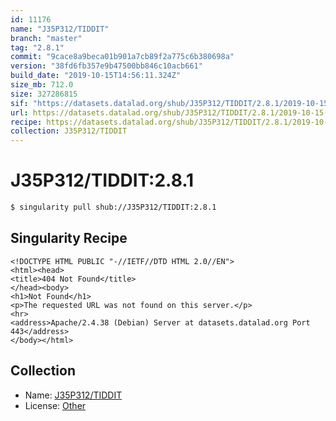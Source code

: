 ```yaml
---
id: 11176
name: "J35P312/TIDDIT"
branch: "master"
tag: "2.8.1"
commit: "9cace8a9beca01b901a7cb89f2a775c6b380698a"
version: "38fd6fb357e9b47500bb846c10acb661"
build_date: "2019-10-15T14:56:11.324Z"
size_mb: 712.0
size: 327286815
sif: "https://datasets.datalad.org/shub/J35P312/TIDDIT/2.8.1/2019-10-15-9cace8a9-38fd6fb3/38fd6fb357e9b47500bb846c10acb661.sif"
url: https://datasets.datalad.org/shub/J35P312/TIDDIT/2.8.1/2019-10-15-9cace8a9-38fd6fb3/
recipe: https://datasets.datalad.org/shub/J35P312/TIDDIT/2.8.1/2019-10-15-9cace8a9-38fd6fb3/Singularity
collection: J35P312/TIDDIT
---
```


# J35P312/TIDDIT:2.8.1

```bash
$ singularity pull shub://J35P312/TIDDIT:2.8.1
```

## Singularity Recipe

```singularity
<!DOCTYPE HTML PUBLIC "-//IETF//DTD HTML 2.0//EN">
<html><head>
<title>404 Not Found</title>
</head><body>
<h1>Not Found</h1>
<p>The requested URL was not found on this server.</p>
<hr>
<address>Apache/2.4.38 (Debian) Server at datasets.datalad.org Port 443</address>
</body></html>
```

## Collection

 - Name: [J35P312/TIDDIT](https://github.com/J35P312/TIDDIT)
 - License: [Other](None)

